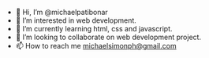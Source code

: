 - 👋 Hi, I’m @michaelpatibonar
- 👀 I’m interested in web development.
- 🌱 I’m currently learning html, css and javascript.
- 💞️ I’m looking to collaborate on web development project.
- 📫 How to reach me michaelsimonph@gmail.com

<!---
michaelpatibonar/michaelpatibonar is a ✨ special ✨ repository because its `README.md` (this file) appears on your GitHub profile.
You can click the Preview link to take a look at your changes.
--->
